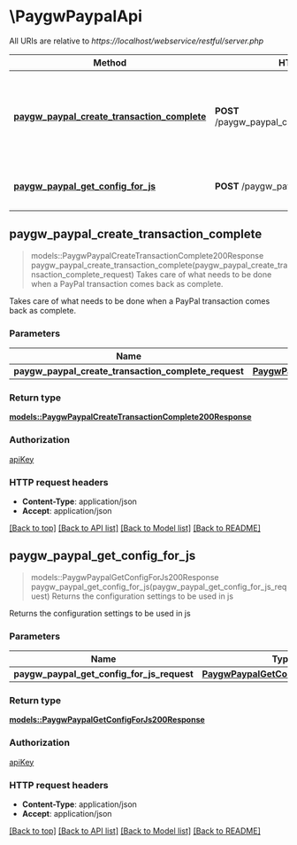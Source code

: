 # \PaygwPaypalApi

All URIs are relative to *https://localhost/webservice/restful/server.php*

Method | HTTP request | Description
------------- | ------------- | -------------
[**paygw_paypal_create_transaction_complete**](PaygwPaypalApi.md#paygw_paypal_create_transaction_complete) | **POST** /paygw_paypal_create_transaction_complete | Takes care of what needs to be done when a PayPal transaction comes back as complete.
[**paygw_paypal_get_config_for_js**](PaygwPaypalApi.md#paygw_paypal_get_config_for_js) | **POST** /paygw_paypal_get_config_for_js | Returns the configuration settings to be used in js



## paygw_paypal_create_transaction_complete

> models::PaygwPaypalCreateTransactionComplete200Response paygw_paypal_create_transaction_complete(paygw_paypal_create_transaction_complete_request)
Takes care of what needs to be done when a PayPal transaction comes back as complete.

Takes care of what needs to be done when a PayPal transaction comes back as complete.

### Parameters


Name | Type | Description  | Required | Notes
------------- | ------------- | ------------- | ------------- | -------------
**paygw_paypal_create_transaction_complete_request** | [**PaygwPaypalCreateTransactionCompleteRequest**](PaygwPaypalCreateTransactionCompleteRequest.md) |  | [required] |

### Return type

[**models::PaygwPaypalCreateTransactionComplete200Response**](paygw_paypal_create_transaction_complete_200_response.md)

### Authorization

[apiKey](../README.md#apiKey)

### HTTP request headers

- **Content-Type**: application/json
- **Accept**: application/json

[[Back to top]](#) [[Back to API list]](../README.md#documentation-for-api-endpoints) [[Back to Model list]](../README.md#documentation-for-models) [[Back to README]](../README.md)


## paygw_paypal_get_config_for_js

> models::PaygwPaypalGetConfigForJs200Response paygw_paypal_get_config_for_js(paygw_paypal_get_config_for_js_request)
Returns the configuration settings to be used in js

Returns the configuration settings to be used in js

### Parameters


Name | Type | Description  | Required | Notes
------------- | ------------- | ------------- | ------------- | -------------
**paygw_paypal_get_config_for_js_request** | [**PaygwPaypalGetConfigForJsRequest**](PaygwPaypalGetConfigForJsRequest.md) |  | [required] |

### Return type

[**models::PaygwPaypalGetConfigForJs200Response**](paygw_paypal_get_config_for_js_200_response.md)

### Authorization

[apiKey](../README.md#apiKey)

### HTTP request headers

- **Content-Type**: application/json
- **Accept**: application/json

[[Back to top]](#) [[Back to API list]](../README.md#documentation-for-api-endpoints) [[Back to Model list]](../README.md#documentation-for-models) [[Back to README]](../README.md)

